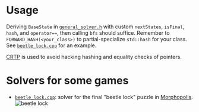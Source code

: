 # Usage
Deriving `BaseState` in [`general_solver.h`](general_solver.h) with custom `nextStates`, `isFinal`, `hash`, and `operator==`, then calling `bfs` should suffice. Remember to `FORWARD_HASH(<your_class>)` to partial-specialize `std::hash` for your class.
See [`beetle_lock.cpp`](beetle_lock.cpp) for an example.

[CRTP](https://en.wikipedia.org/wiki/Curiously_recurring_template_pattern) is used to avoid hacking hashing and equality checks of pointers.

# Solvers for some games
* [`beetle_lock.cpp`](beetle_lock.cpp): solver for the final "beetle lock" puzzle in [Morphopolis](https://store.steampowered.com/app/314020/Morphopolis/).
![beetle lock](beetle_lock.jpg)

